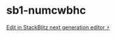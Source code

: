 # sb1-numcwbhc

[Edit in StackBlitz next generation editor ⚡️](https://stackblitz.com/~/github.com/sihirbaz6778/sb1-numcwbhc)